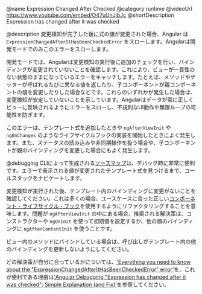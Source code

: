 @name Expression Changed After Checked
@category runtime
@videoUrl https://www.youtube.com/embed/O47uUnJjbJc
@shortDescription Expression has changed after it was checked

@description
変更検知が完了した後に式の値が変更された場合、Angular は `ExpressionChangedAfterItHasBeenCheckedError` をスローします。Angularは開発モードでのみこのエラーをスローします。

開発モードでは、Angularは変更検知の実行後に追加のチェックを行い、バインディングが変更されていないことを確認します。これにより、ビューが一貫性のない状態のままになっているエラーをキャッチします。たとえば、メソッドやゲッターが呼ばれるたびに異なる値を返したり、子コンポーネントが親コンポーネントの値を変更したりした場合などです。これらのいずれかが発生した場合は、変更検知が安定していないことを示しています。Angularはデータが常に正しくビューに反映されるようにエラーをスローし、不規則なUI動作や無限ループの可能性を防ぎます。

このエラーは、テンプレート式を追加したときや `ngAfterViewInit` や `ngOnChanges` のようなライフサイクルフックの実装を開始したときによく発生します。また、ステータスの読み込みや非同期操作を扱う場合や、子コンポーネントが親のバインディングを変更した場合にもよく発生します。

@debugging
CLIによって生成される[ソースマップ](https://developer.mozilla.org/en-US/docs/Tools/Debugger/How_to/Use_a_source_map)は、デバッグ時に非常に便利です。エラーで表示される値が変更されたテンプレート式を見つけるまで、コールスタックをナビゲートします。

変更検知が実行された後、テンプレート内のバインディングに変更がないことを確認してください。これは多くの場合、ユースケースに合った正しい[コンポーネント・ライフサイクル・フック](guide/lifecycle-hooks)を使用するようにリファクタリングすることを意味します。問題が `ngAfterViewInit` の中にある場合、推奨される解決策は、コンストラクターや `ngOnInit` を使って初期値を設定するか、他の値のバインディングに `ngAfterContentInit` を使うことです。

ビュー内のメソッドにバインドしている場合は、呼び出しがテンプレート内の他のバインディングを更新しないようにしてください。

どの解決策が自分に合っているかについては、['Everything you need to know about the "ExpressionChangedAfterItHasBeenCheckedError" error'](https://indepth.dev/everything-you-need-to-know-about-the-expressionchangedafterithasbeencheckederror-error/)を、これが便利である理由は['Angular Debugging "Expression has changed after it was checked": Simple Explanation (and Fix)'](https://blog.angular-university.io/angular-debugging/)を参照してください。
